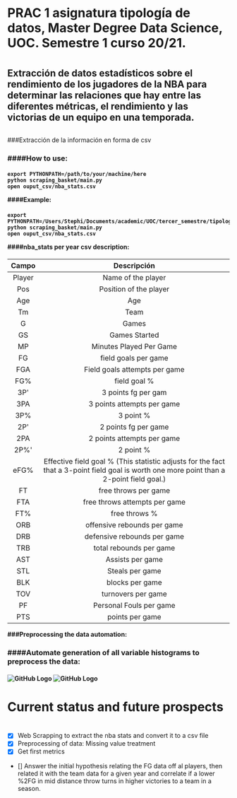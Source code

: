 
# PRAC 1 asignatura tipología de datos, Master Degree Data Science, UOC. Semestre 1 curso 20/21. <h1> 

## Extracción de datos estadísticos sobre el rendimiento de los jugadores de la NBA para determinar las relaciones que hay entre las diferentes métricas, el rendimiento y las victorias de un equipo en una temporada. <h2>

###Extracción de la información en forma de csv <h3>



####**How to use:** <h4>
```
export PYTHONPATH=/path/to/your/machine/here
python scraping_basket/main.py
open ouput_csv/nba_stats.csv
```

####**Example:** <h4>

```
export PYTHONPATH=/Users/Stephi/Documents/academic/UOC/tercer_semestre/tipologia/PRAC1/skobsar_jordiba90_prac1
python scraping_basket/main.py
open ouput_csv/nba_stats.csv
```

####**nba_stats per year csv description:** <h4>

| Campo | Descripción |
| :---: |   :---:     |
| Player  | Name of the player |
| Pos  | Position of the player |
|Age| Age|
|Tm| Team|
|G| Games|
|GS| Games Started|
|MP| Minutes Played Per Game|
|FG| field goals per game|
|FGA| Field goals attempts per game|
|FG%| field goal %|
|3P'| 3 points fg per gam|
|3PA| 3 points attempts per game|
|3P%| 3 point %|
|2P'| 2 points fg per game|
|2PA| 2 points attempts per game|
|2P%'| 2 point %|
|eFG%  |Effective field goal % (This statistic adjusts for the fact that a 3-point field goal is worth one more point than a 2-point field goal.)|
|FT  | free throws per game|
|FTA  |free throws attempts per game|
|FT%  |free throws %|
|ORB  | offensive rebounds per game|
|DRB| defensive rebounds per game|
|TRB| total rebounds per game|
|AST| Assists per game|
|STL| Steals per game|
|BLK| blocks per game|
|TOV| turnovers per game|
|PF| Personal Fouls per game|
|PTS| points per game|

###Preprocessing the data automation: <h3>

####Automate generation of all variable histograms to preprocess the data: <h4>

![GitHub Logo](/Users/Stephi/Desktop/BLK.png)
![GitHub Logo](/Users/Stephi/Desktop/FG.png)

# Current status and future prospects <h1>


- [X] Web Scrapping to extract the nba stats and convert it to a csv file
- [X] Preprocessing of data: Missing value treatment
- [X] Get first metrics 

- [] Answer the initial hypothesis relating the FG data off al players, then related it with the team data for a given year and correlate if a lower %2FG in mid distance throw turns in higher victories to a team in a season. 



